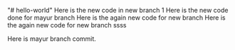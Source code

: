 "# hello-world" 
Here is the new code in new branch 1
Here is the new code done for mayur branch
Here is the again new code for new branch
Here is the again new code for new branch ssss

Here is mayur branch commit.